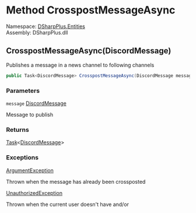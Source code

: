 # Method CrosspostMessageAsync

Namespace: [DSharpPlus.Entities](DSharpPlus.Entities.md)  
Assembly: DSharpPlus.dll

## <a id="DSharpPlus_Entities_DiscordChannel_CrosspostMessageAsync_DSharpPlus_Entities_DiscordMessage_"></a>CrosspostMessageAsync\(DiscordMessage\)

Publishes a message in a news channel to following channels

```csharp
public Task<DiscordMessage> CrosspostMessageAsync(DiscordMessage message)
```

### Parameters

`message` [DiscordMessage](DSharpPlus.Entities.DiscordMessage.md)

Message to publish

### Returns

[Task](https://learn.microsoft.com/dotnet/api/system.threading.tasks.task\-1)<[DiscordMessage](DSharpPlus.Entities.DiscordMessage.md)\>

### Exceptions

[ArgumentException](https://learn.microsoft.com/dotnet/api/system.argumentexception)

Thrown when the message has already been crossposted

[UnauthorizedException](DSharpPlus.Exceptions.UnauthorizedException.md)

Thrown when the current user doesn't have <xref href="DSharpPlus.Permissions.ManageWebhooks" data-throw-if-not-resolved="false"></xref> and/or <xref href="DSharpPlus.Permissions.SendMessages" data-throw-if-not-resolved="false"></xref>

